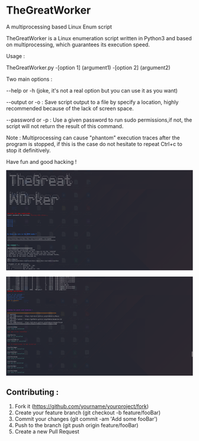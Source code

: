 # TheGreatWorker
A multiprocessing based Linux Enum script

TheGreatWorker is a Linux enumeration script written in Python3 and based on multiprocessing, which guarantees its execution speed.

Usage :

TheGreatWorker.py -[option 1] (argument1) -[option 2] (argument2)

Two main options :

--help or -h (joke, it's not a real option but you can use it as you want)

--output or -o : Save script output to a file by specify a location, highly recommended because of the lack of screen space.

--password or -p : Use a given password to run sudo permissions,if not, the script will not return the result of this command.


Note : Multiprocessing can cause "phantom" execution traces after the program is stopped, if this is the case do not hesitate to repeat Ctrl+c to stop it definitively.


Have fun and good hacking !

![alt text](https://raw.githubusercontent.com/matthieu-hackwitharts/TheGreatWorker/main/capture1.png)

![alt text](https://raw.githubusercontent.com/matthieu-hackwitharts/TheGreatWorker/main/capture2.png)



## Contributing : 

1. Fork it (https://github.com/yourname/yourproject/fork)
2. Create your feature branch (git checkout -b feature/fooBar)
3. Commit your changes (git commit -am 'Add some fooBar')
4. Push to the branch (git push origin feature/fooBar)
5. Create a new Pull Request
